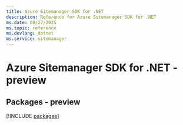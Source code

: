 ```yaml
---
title: Azure Sitemanager SDK for .NET
description: Reference for Azure Sitemanager SDK for .NET
ms.date: 08/27/2025
ms.topic: reference
ms.devlang: dotnet
ms.service: sitemanager
---
```

# Azure Sitemanager SDK for .NET - preview
## Packages - preview
[!INCLUDE [packages](sitemanager-index.md)]